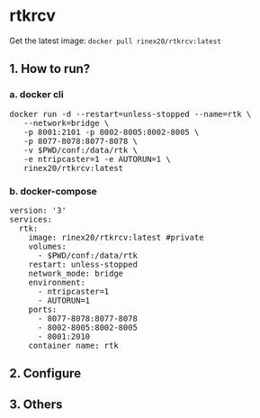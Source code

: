 # rtkrcv

Get the latest image:
`docker pull rinex20/rtkrcv:latest`

## 1. How to run?

### a. docker cli

<pre>
docker run -d --restart=unless-stopped --name=rtk \
   --network=bridge \ 
   -p 8001:2101 -p 8002-8005:8002-8005 \
   -p 8077-8078:8077-8078 \ 
   -v $PWD/conf:/data/rtk \
   -e ntripcaster=1 -e AUTORUN=1 \
   rinex20/rtkrcv:latest
</pre>

### b. docker-compose
<pre>
version: '3'
services:
  rtk:
    image: rinex20/rtkrcv:latest #private
    volumes:
      - $PWD/conf:/data/rtk
    restart: unless-stopped
    network_mode: bridge
    environment:
      - ntripcaster=1
      - AUTORUN=1
    ports:
      - 8077-8078:8077-8078
      - 8002-8005:8002-8005
      - 8001:2010
    container_name: rtk
</pre>
## 2. Configure

## 3. Others

